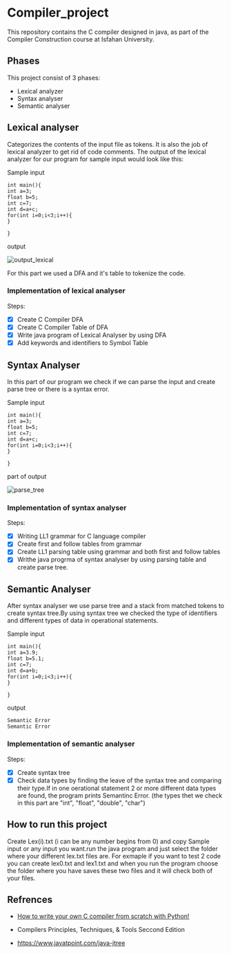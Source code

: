 # Compiler_project
This repository contains the C compiler designed in java, as part of the Compiler Construction course at Isfahan University.

## Phases
This project consist of 3 phases:
* Lexical analyzer
* Syntax analyser
* Semantic analyser

## Lexical analyser
Categorizes the contents of the input file as tokens. It is also the job of lexical analyzer to get rid of code comments. The output of the lexical analyzer for our program for sample input would look like this:

Sample input
```
int main(){
int a=3;
float b=5;
int c=7;
int d=a+c;
for(int i=0;i<3;i++){
}

}
```
output

![output_lexical](https://user-images.githubusercontent.com/89459958/150696130-ceaada3a-77a2-4d55-a2e0-934e5430ad32.PNG)

For this part we used a DFA and it's table to tokenize the code. 
### Implementation of lexical analyser
Steps:
- [x] Create C Compiler DFA
- [x] Create C Compiler Table of DFA
- [x] Write java program of Lexical Analyser by using DFA
- [x] Add keywords and identifiers to Symbol Table 

## Syntax Analyser
In this part of our program we check if we can parse the input and create parse tree or there is a syntax error.

Sample input
```
int main(){
int a=3;
float b=5;
int c=7;
int d=a+c;
for(int i=0;i<3;i++){
}

}
```
part of output

![parse_tree](https://user-images.githubusercontent.com/89459958/150696232-ba6e92f3-58ca-41e2-ba32-931538992b9c.PNG)

### Implementation of syntax analyser
Steps:
- [x] Writing LL1 grammar for C language compiler
- [x] Create first and follow tables from grammar
- [x] Create LL1 parsing table using grammar and both first and follow tables
- [x] Writhe java progrma of syntax analyser by using parsing table and create parse tree.

## Semantic Analyser
After syntax analyser we use parse tree and a stack from matched tokens to create syntax tree.By using syntax tree we checked the type of identifiers and different types of data in operational statements.

Sample input
```
int main(){
int a=3.9;
float b=5.1;
int c=7;
int d=a+b;
for(int i=0;i<3;i++){
}

}
```
output
```
Semantic Error
Semantic Error
```
### Implementation of semantic analyser
Steps:
- [x] Create syntax tree
- [x] Check data types by finding the leave of the syntax tree and comparing their type.If in one oerational statement 2 or more different data types are found, the program prints Semantinc Error. (the types thet we check in this part are "int", "float", "double", "char")

## How to run this project
Create Lex(i).txt (i can be any number begins from 0) and copy Sample input or any input you want.run the java program and just select the folder where your different lex.txt files are.
For exmaple if you want to test 2 code you can create lex0.txt and lex1.txt and when you run the program choose the folder where you have saves these two files and it will check both of your files.

## Refrences
- [How to write your own C compiler from scratch with Python!](https://medium.com/@pasi_pyrro/how-to-write-your-own-c-compiler-from-scratch-with-python-90ab84ffe071#f6ed)

- Compilers Principles, Techniques, & Tools Seccond Edition

- https://www.javatpoint.com/java-jtree

